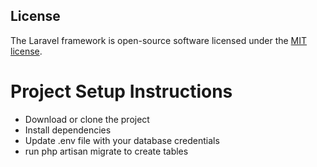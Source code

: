 
## License

The Laravel framework is open-source software licensed under the [MIT license](https://opensource.org/licenses/MIT).
# Project Setup Instructions

- Download or clone the project
- Install dependencies
- Update .env file with your database credentials
- run php artisan migrate to create tables
